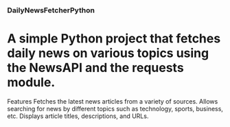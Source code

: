 ### DailyNewsFetcherPython


# A simple Python project that fetches daily news on various topics using the NewsAPI and the requests module.

Features
Fetches the latest news articles from a variety of sources.
Allows searching for news by different topics such as technology, sports, business, etc.
Displays article titles, descriptions, and URLs.
